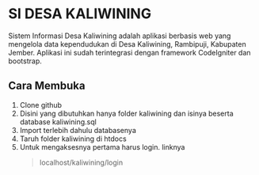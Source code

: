 # SI DESA KALIWINING

Sistem Informasi Desa Kaliwining adalah aplikasi berbasis web yang mengelola data kependudukan di Desa Kaliwining, Rambipuji, Kabupaten Jember. Aplikasi ini sudah terintegrasi dengan framework CodeIgniter dan bootstrap.

## Cara Membuka
<ol>
  <li>
    Clone github
  </li>
  <li>
    Disini yang dibutuhkan hanya folder kaliwining dan isinya beserta database kaliwining.sql
  </li>
  <li>
    Import terlebih dahulu databasenya
  </li>
  <li>
    Taruh folder kaliwining di htdocs
  </li>
  <li>
    Untuk mengaksesnya pertama harus login. linknya 
    <blockquote> localhost/kaliwining/login </blockquote>
  </li>
